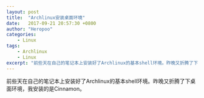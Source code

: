 ```yaml
---
layout: post
title:  "Archlinux安装桌面环境"
date:   2017-09-21 20:57:30 +0800
author: "Heropoo"
categories: 
    - Linux
tags:
    - Archlinux 
    - Linux
excerpt: "前些天在自己的笔记本上安装好了Archlinux的基本shell环境。昨晚又折腾了下桌面环境，我安装的是Cinnamon。"
---
```

前些天在自己的笔记本上安装好了Archlinux的基本shell环境。昨晚又折腾了下桌面环境，我安装的是Cinnamon。





